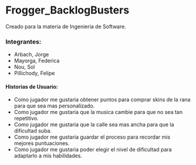 # Frogger_BacklogBusters
Creado para la materia de Ingenieria de Software.

### Integrantes:  
  * Arbach, Jorge  
  * Mayorga, Federica  
  * Nou, Sol  
  * Pillichody, Felipe  

#### Historias de Usuario:
  * Como jugador me gustaria obtener puntos para comprar skins de la rana para que sea mas personalizado.
  * Como jugador me gustaria que la musica cambie para que no sea tan repetitivo.
  * Como jugador me gustaria que la calle sea mas ancha para que la dificultad suba.
  * Como jugador me gustaria guardar el proceso para recordar mis mejores puntuaciones.
  * Como jugador me gustaria poder elegir el nivel de dificultad para adaptarlo a mis habilidades.
  
